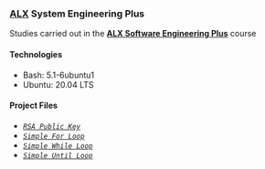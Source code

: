 ### [ALX](https://www.alxafrica.com/) System Engineering Plus

Studies carried out in the **[ALX Software Engineering Plus](https://www.alxafrica.com/software-engineering-plus/)** course

#### Technologies

* Bash:     5.1-6ubuntu1
* Ubuntu:   20.04 LTS

#### Project Files

* _[`RSA Public Key`](0-RSA_public_key.pub)_
* _[`Simple For Loop`](1-for_best_school)_
* _[`Simple While Loop`](2-while_best_school)_
* _[`Simple Until Loop`](3-until_best_school)_

<br />
